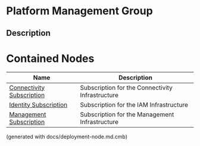 # Platform Management Group
## Description


# Contained Nodes
Name | Description 
---|---
[Connectivity Subscription](../../../mybank/it-management/azure/connectivity-subscription.md) | Subscription for the Connectivity Infrastructure
[Identity Subscription](../../../mybank/it-management/azure/identity-subscription.md) | Subscription for the IAM Infrastructure
[Management Subscription](../../../mybank/it-management/azure/management-subscription.md) | Subscription for the Management Infrastructure


(generated with docs/deployment-node.md.cmb)
